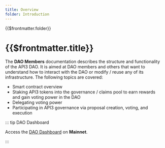 ```yaml
---
title: Overview
folder: Introduction
---
```


<TitleSpan>{{$frontmatter.folder}}</TitleSpan>

# {{$frontmatter.title}}

The **DAO Members** documentation describes the structure and functionality of
the API3 DAO. It is aimed at DAO members and others that want to understand how
to interact with the DAO or modify / reuse any of its infrastructure. The
following topics are covered:

- Smart contract overview
- Staking API3 tokens into the governance / claims pool to earn rewards and gain
  voting power in the DAO
- Delegating voting power
- Participating in API3 governance via proposal creation, voting, and execution

::: tip DAO Dashboard

Access the [DAO Dashboard](https://dao.api3.org) on **Mainnet**.

:::
